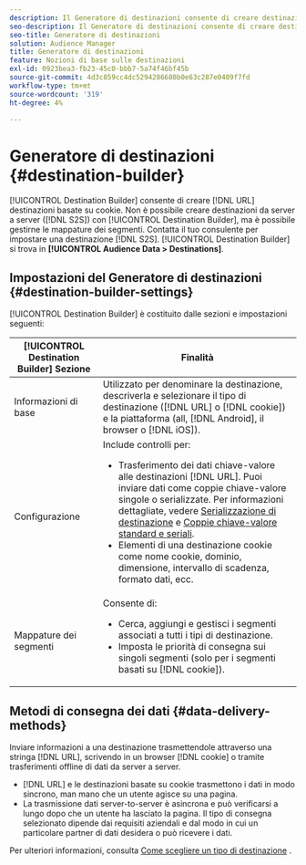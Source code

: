 ```yaml
---
description: Il Generatore di destinazioni consente di creare destinazioni URL basate su cookie o DNL. Non è possibile creare destinazioni server-to-server (S2S) con Generatore di destinazione, ma è possibile gestirne le mappature dei segmenti. Contatta il tuo consulente per impostare una destinazione S2S. Il Generatore di destinazione si trova in Dati audience > Destinazioni.
seo-description: Il Generatore di destinazioni consente di creare destinazioni URL basate su cookie o DNL. Non è possibile creare destinazioni server-to-server (S2S) con Generatore di destinazione, ma è possibile gestirne le mappature dei segmenti. Contatta il tuo consulente per impostare una destinazione S2S. Il Generatore di destinazione si trova in Dati audience > Destinazioni.
seo-title: Generatore di destinazioni
solution: Audience Manager
title: Generatore di destinazioni
feature: Nozioni di base sulle destinazioni
exl-id: 0923bea3-fb23-45c0-bbb7-5a74f46bf45b
source-git-commit: 4d3c859cc4dc5294286680b0e63c287e0409f7fd
workflow-type: tm+mt
source-wordcount: '319'
ht-degree: 4%

---
```


# Generatore di destinazioni {#destination-builder}

[!UICONTROL Destination Builder] consente di creare  [!DNL URL] destinazioni basate su cookie. Non è possibile creare destinazioni da server a server ([!DNL S2S]) con [!UICONTROL Destination Builder], ma è possibile gestirne le mappature dei segmenti. Contatta il tuo consulente per impostare una destinazione [!DNL S2S]. [!UICONTROL Destination Builder] si trova in  **[!UICONTROL Audience Data > Destinations]**.

## Impostazioni del Generatore di destinazioni {#destination-builder-settings}

<!-- destination-builder.xml -->

[!UICONTROL Destination Builder] è costituito dalle sezioni e impostazioni seguenti:

| [!UICONTROL Destination Builder] Sezione | Finalità |
|--- |--- |
| Informazioni di base | Utilizzato per denominare la destinazione, descriverla e selezionare il tipo di destinazione ([!DNL URL] o [!DNL cookie]) e la piattaforma (all, [!DNL Android], il browser o [!DNL iOS]). |
| Configurazione | Include controlli per: <br/><ul><li>Trasferimento dei dati chiave-valore alle destinazioni [!DNL URL]. Puoi inviare dati come coppie chiave-valore singole o serializzate. Per informazioni dettagliate, vedere [Serializzazione di destinazione](../../features/destinations/key-value-pairs.md#destination-serialized) e [Coppie chiave-valore standard e seriali](../../features/destinations/key-value-pairs.md). </li><li>Elementi di una destinazione cookie come nome cookie, dominio, dimensione, intervallo di scadenza, formato dati, ecc.</li></ul> |
| Mappature dei segmenti | Consente di: <br/><ul><li>Cerca, aggiungi e gestisci i segmenti associati a tutti i tipi di destinazione. </li><li>Imposta le priorità di consegna sui singoli segmenti (solo per i segmenti basati su [!DNL cookie]).</li></ul> |

## Metodi di consegna dei dati {#data-delivery-methods}

Inviare informazioni a una destinazione trasmettendole attraverso una stringa [!DNL URL], scrivendo in un browser [!DNL cookie] o tramite trasferimenti offline di dati da server a server.

* [!DNL URL] e le destinazioni basate su cookie trasmettono i dati in modo sincrono, man mano che un utente agisce su una pagina.
* La trasmissione dati server-to-server è asincrona e può verificarsi a lungo dopo che un utente ha lasciato la pagina. Il tipo di consegna selezionato dipende dai requisiti aziendali e dal modo in cui un particolare partner di dati desidera o può ricevere i dati.

Per ulteriori informazioni, consulta [Come scegliere un tipo di destinazione](../../features/destinations/destinations.md) .
